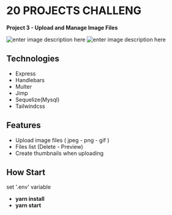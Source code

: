 # 20 PROJECTS CHALLENG

**Project 3 - Upload and Manage Image Files**

[](d)
![enter image description here](https://s18.picofile.com/file/8434784268/upload_1.JPG)
![enter image description here](https://s19.picofile.com/file/8434784368/upload_2.JPG)

## Technologies

- Express
- Handlebars
- Multer
- Jimp
- Sequelize(Mysql)
- Tailwindcss

## Features

- Upload image files ( jpeg - png - gif )
- Files list (Delete - Preview)
- Create thumbnails when uploading

## How Start
set '.env' variable

- **yarn install**
- **yarn start**

